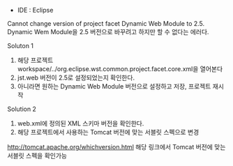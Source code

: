 * IDE : Eclipse

Cannot change version of project facet Dynamic Web Module to 2.5.
Dynamic Wem Module을 2.5 버전으로 바꾸려고 하지만 할 수 없다는 에러다.

Soluton 1
1. 해당 프로젝트 workspace/../org.eclipse.wst.common.project.facet.core.xml을 열어본다
2. jst.web 버전이 2.5로 설정되었는지 확인한다.
3. 아니라면 원하는 Dynamic Web Module 버전으로 설정하고 저장, 프로젝트 재시작

Solution 2
1. web.xml에 정의된 XML 스키마 버전을 확인한다.
2. 해당 프로젝트에서 사용하는 Tomcat 버전에 맞는 서블릿 스펙으로 변경

http://tomcat.apache.org/whichversion.html
해당 링크에서 Tomcat 버전에 맞는 서블릿 스펙을 확인가능
